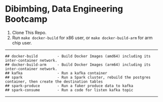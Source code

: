 # Dibimbing, Data Engineering Bootcamp

1. Clone This Repo.
2. Run `make docker-build` for x86 user, or `make docker-build-arm` for arm chip user.

---
```
## docker-build			- Build Docker Images (amd64) including its inter-container network.
## docker-build-arm		- Build Docker Images (arm64) including its inter-container network.
## kafka  				- Run a kafka container
## spark  				- Run a Spark cluster, rebuild the postgres container, then create the destination tables
## spark-produce  		- Run a faker produce data to kafka
## spark-consume		- Run a code for listen kafka topic

```

---
